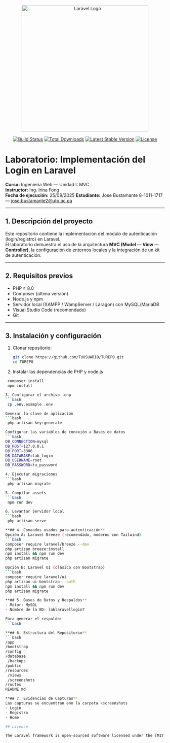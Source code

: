 <p align="center"><a href="https://laravel.com" target="_blank"><img src="https://raw.githubusercontent.com/laravel/art/master/logo-lockup/5%20SVG/2%20CMYK/1%20Full%20Color/laravel-logolockup-cmyk-red.svg" width="400" alt="Laravel Logo"></a></p>

<p align="center">
<a href="https://github.com/laravel/framework/actions"><img src="https://github.com/laravel/framework/workflows/tests/badge.svg" alt="Build Status"></a>
<a href="https://packagist.org/packages/laravel/framework"><img src="https://img.shields.io/packagist/dt/laravel/framework" alt="Total Downloads"></a>
<a href="https://packagist.org/packages/laravel/framework"><img src="https://img.shields.io/packagist/v/laravel/framework" alt="Latest Stable Version"></a>
<a href="https://packagist.org/packages/laravel/framework"><img src="https://img.shields.io/packagist/l/laravel/framework" alt="License"></a>
</p>

# Laboratorio: Implementación del Login en Laravel

**Curso:** Ingeniería Web — Unidad I: MVC  
**Instructor:** Ing. Irina Fong  
**Fecha de ejecución:** 25/09/2025
**Estudiante:** Jose Bustamante 8-1011-1717 — jose.bustamante2@utp.ac.pa 

---

## 1. Descripción del proyecto
Este repositorio contiene la implementación del módulo de autenticación (login/registro) en Laravel.  
El laboratorio demuestra el uso de la arquitectura **MVC (Model — View — Controller)**, la configuración de entornos locales y la integración de un kit de autenticación.  

---

## 2. Requisitos previos
- PHP ≥ 8.0  
- Composer (última versión)  
- Node.js y npm  
- Servidor local (XAMPP / WampServer / Laragon) con MySQL/MariaDB  
- Visual Studio Code (recomendado)  
- Git  

---

## 3. Instalación y configuración
1. Clonar repositorio:
   ```bash
   git clone https://github.com/TUUSUARIO/TUREPO.git
   cd TUREPO

2. Instalar las dependencias de PHP y node.js
 ```bash
  composer install
  npm install

3. Configurar el archivo .enp
 ```bash
  cp .env.example .env

 Generar la clave de aplicación
 ```bash
  php artisan key:generate

 Configurar las variables de conexión a Bases de datos
 ```bash
DB_CONNECTION=mysql
DB_HOST=127.0.0.1
DB_PORT=3306
DB_DATABASE=lab_login
DB_USERNAME=root
DB_PASSWORD=tu_password

4. Ejecutar migraciones
 ```bash
  php artisan migrate

5. Compilar assets
 ```bash
  npm run dev

6. Levantar Servidor local
 ```bash
  php artisan serve

**## 4. Comandos usados para autenticación**
Opción A: Laravel Breeze (recomendado, moderno con Tailwind)
```bash
 composer require laravel/breeze --dev
php artisan breeze:install
npm install && npm run dev
php artisan migrate

Opción B: Laravel UI (clásico con Bootstrap)
```bash
 composer require laravel/ui
php artisan ui bootstrap --auth
npm install && npm run dev
php artisan migrate

**## 5. Bases de Datos y Respaldos**
- Motor: MySQL
- Nombre de la BD: lablaravellogin7

Para generar el respaldo:
```bash
 
**## 6. Estructura del Repositorio**
```bash
 /app
/bootstrap
/config
/database
  /backups
/public
/resources
  /views
  /screenshots
/routes
README.md

**## 7. Evidencias de Capturas**
Las capturas se encuentran enn la carpeta \screenshots
- Login
- Registro
- Home

## License

The Laravel framework is open-sourced software licensed under the [MIT license](https://opensource.org/licenses/MIT).
